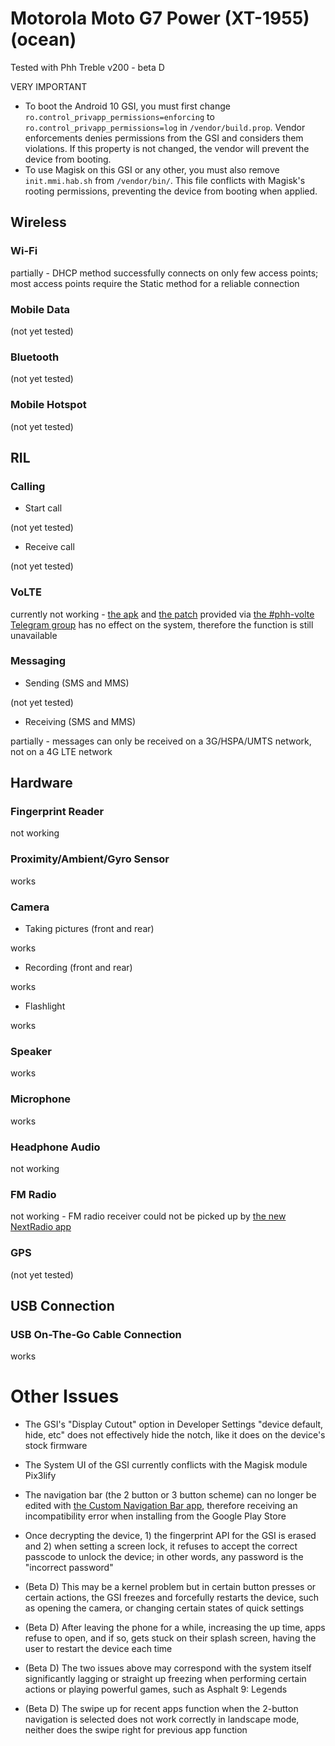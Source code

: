 # Motorola Moto G7 Power (XT-1955) (ocean)

Tested with Phh Treble v200 - beta D

VERY IMPORTANT
- To boot the Android 10 GSI, you must first change `ro.control_privapp_permissions=enforcing` to `ro.control_privapp_permissions=log` in `/vendor/build.prop`. Vendor enforcements denies permissions from the GSI and considers them violations. If this property is not changed, the vendor will prevent the device from booting.
- To use Magisk on this GSI or any other, you must also remove `init.mmi.hab.sh` from `/vendor/bin/`. This file conflicts with Magisk's rooting permissions, preventing the device from booting when applied.

## Wireless

### Wi-Fi

partially - DHCP method successfully connects on only few access points; most access points require the Static method for a reliable connection

### Mobile Data

(not yet tested)

### Bluetooth

(not yet tested)

### Mobile Hotspot

(not yet tested)

## RIL

### Calling

- Start call

(not yet tested)

- Receive call

(not yet tested)

### VoLTE

currently not working - [the apk](https://t.me/R3SPX_UPDATES/459) and [the patch](https://t.me/R3SPX_UPDATES/458) provided via [the #phh-volte Telegram group](https://t.me/phhvolte) has no effect on the system, therefore the function is still unavailable

### Messaging

- Sending (SMS and MMS)

(not yet tested)

- Receiving (SMS and MMS)


partially - messages can only be received on a 3G/HSPA/UMTS network, not on a 4G LTE network


## Hardware

### Fingerprint Reader

not working

### Proximity/Ambient/Gyro Sensor

works

### Camera

- Taking pictures (front and rear)

works

- Recording (front and rear)

works

- Flashlight

works

### Speaker

works

### Microphone

works

### Headphone Audio

not working

### FM Radio

not working - FM radio receiver could not be picked up by [the new NextRadio app](https://play.google.com/store/apps/details?id=com.nextradioapp.nextradio)

### GPS

(not yet tested)

## USB Connection

### USB On-The-Go Cable Connection

works

# Other Issues

- The GSI's "Display Cutout" option in Developer Settings "device default, hide, etc" does not effectively hide the notch, like it does on the device's stock firmware

- The System UI of the GSI currently conflicts with the Magisk module Pix3lify

- The navigation bar (the 2 button or 3 button scheme) can no longer be edited with [the Custom Navigation Bar app](https://play.google.com/store/apps/details?id=xyz.paphonb.systemuituner), therefore receiving an incompatibility error when installing from the Google Play Store

- Once decrypting the device, 1) the fingerprint API for the GSI is erased and 2) when setting a screen lock, it refuses to accept the correct passcode to unlock the device; in other words, any password is the "incorrect password"

- (Beta D) This may be a kernel problem but in certain button presses or certain actions, the GSI freezes and forcefully restarts the device, such as opening the camera, or changing certain states of quick settings

- (Beta D) After leaving the phone for a while, increasing the up time, apps refuse to open, and if so, gets stuck on their splash screen, having the user to restart the device each time

- (Beta D) The two issues above may correspond with the system itself significantly lagging or straight up freezing when performing certain actions or playing powerful games, such as Asphalt 9: Legends

- (Beta D) The swipe up for recent apps function when the 2-button navigation is selected does not work correctly in landscape mode, neither does the swipe right for previous app function